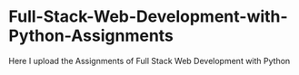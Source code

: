 # Full-Stack-Web-Development-with-Python-Assignments
Here I upload the Assignments of Full Stack Web Development with Python
